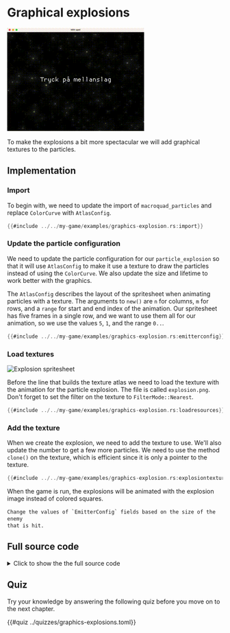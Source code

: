 # Graphical explosions

![Screenshot](images/screenshots-web/graphics-explosions.gif#center)

To make the explosions a bit more spectacular we will add graphical textures
to the particles.

## Implementation

### Import

To begin with, we need to update the import of `macroquad_particles`
and replace `ColorCurve` with `AtlasConfig`.

```rust
{{#include ../../my-game/examples/graphics-explosion.rs:import}}
```

### Update the particle configuration

We need to update the particle configuration for our `particle_explosion` so
that it will use `AtlasConfig` to make it use a texture to draw the particles
instead of using the `ColorCurve`. We also update the size and lifetime to
work better with the graphics.

The `AtlasConfig` describes the layout of the spritesheet when animating
particles with a texture. The arguments to `new()` are `n` for columns, `m`
for rows, and a `range` for start and end index of the animation. Our
spritesheet has five frames in a single row, and we want to use them all for
our animation, so we use the values `5`, `1`, and the range `0..`.

```rust [hl,10,12,14]
{{#include ../../my-game/examples/graphics-explosion.rs:emitterconfig}}
```

### Load textures

![Explosion spritesheet](assets/explosion.png#pixelated)

Before the line that builds the texture atlas we need to load the texture with
the animation for the particle explosion. The file is called `explosion.png`.
Don't forget to set the filter on the texture to `FilterMode::Nearest`.

```rust [hl,1-4]
{{#include ../../my-game/examples/graphics-explosion.rs:loadresources}}
```

### Add the texture

When we create the explosion, we need to add the texture to use. We'll also
update the number to get a few more particles. We need to use the method
`clone()` on the texture, which is efficient since it is only a pointer to
the texture.

```rust [hl,3-4]
{{#include ../../my-game/examples/graphics-explosion.rs:explosiontexture}}
```

When the game is run, the explosions will be animated with the explosion
image instead of colored squares.

```admonish tip title="Challenge" class="challenge"
Change the values of `EmitterConfig` fields based on the size of the enemy
that is hit.
```

<div class="noprint">

## Full source code

<details>
  <summary>Click to show the the full source code</summary>

```rust
{{#include ../../my-game/examples/graphics-explosion.rs:all}}
```
</details>
</div>

<div class="noprint">

## Quiz

Try your knowledge by answering the following quiz before you move on to the
next chapter.

{{#quiz ../quizzes/graphics-explosions.toml}}

</div>
